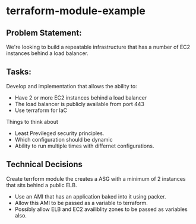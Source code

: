 # terraform-module-example
## Problem Statement:
We're looking to build a repeatable infrastructure that has a number of EC2 instances behind a load balancer.

## Tasks:
Develop and implementation that allows the ability to:
- Have 2 or more EC2 instances behind a load balancer
- The load balancer is publicly available from port 443
- Use terraform for IaC

Things to think about 
- Least Previleged security principles.
- Which configuration should be dynamic
- Ability to run multiple times with differnet configurations.

## Technical Decisions
Create terrform module the creates a ASG with a minimum of 2 instances that sits behind a public ELB.
- Use an AMI that has an application baked into it using packer.
- Allow this AMI to be passed as a variable to terraform.
- Possibly allow ELB and EC2 availiblity zones to be passed as variables also.
